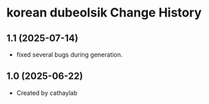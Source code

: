 korean dubeolsik Change History
====================

1.1 (2025-07-14)
----------------
* fixed several bugs during generation.

1.0 (2025-06-22)
----------------
* Created by cathaylab
